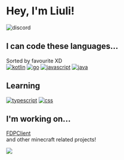 # Hey, I'm Liuli!
![discord](https://discord.c99.nl/widget/theme-1/764439594141220874.png)

## I can code these languages...
Sorted by favourite XD  
[![kotlin](https://img.shields.io/badge/-kotlin-blue?style=for-the-badge&logo=kotlin&logoColor=white)](https://kotlinlang.org/)
[![go](https://img.shields.io/badge/-golang-blue?style=for-the-badge&logo=go&logoColor=white)](https://go.dev/)
[![javascript](https://img.shields.io/badge/-javascript-blue?style=for-the-badge&logo=javascript&logoColor=white)](https://nodejs.org/)
[![java](https://img.shields.io/badge/-java-blue?style=for-the-badge&logo=java&logoColor=white)](https://www.java.com/)

## Learning
[![typescript](https://img.shields.io/badge/-typescript-blue?style=for-the-badge&logo=typescript&logoColor=white)](https://www.typescriptlang.org/)
[![css](https://img.shields.io/badge/-css-blue?style=for-the-badge&logo=css3&logoColor=white)](https://developer.mozilla.org/en-US/docs/Web/CSS)


## I'm working on...
[FDPClient](https://github.com/UnlegitMC/FDPClient)  
and other minecraft related projects!

![](https://github-readme-stats.vercel.app/api?username=liulihaocai&show_icons=true&theme=dracula)
